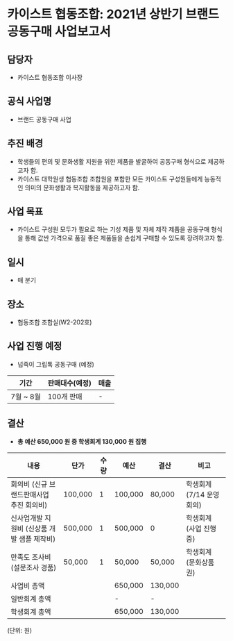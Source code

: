 카이스트 협동조합: 2021년 상반기 브랜드 공동구매 사업보고서
===

## 담당자
- 카이스트 협동조합 이사장

## 공식 사업명
- 브랜드 공동구매 사업

## 추진 배경
- 학생들의 편의 및 문화생활 지원을 위한 제품을 발굴하여 공동구매 형식으로 제공하고자 함.
- 카이스트 대학원생 협동조합 조합원을 포함한 모든 카이스트 구성원들에게 능동적인 의미의 문화생활과 복지활동을 제공하고자 함.

## 사업 목표
- 카이스트 구성원 모두가 필요로 하는 기성 제품 및 자체 제작 제품을 공동구매 형식을 통해 값싼 가격으로 품질 좋은 제품들을 손쉽게 구매할 수 있도록 장려하고자 함.

## 일시 
- 매 분기

## 장소 
- 협동조합 조합실(W2-202호)

## 사업 진행 예정 
- 넙죽이 그립톡 공동구매 (예정)

| 기간 | 판매대수(예정) | 매출 |
|---|---|---|
| 7월 ~ 8월 | 100개 판매 | - |

## 결산
- **총 예산 650,000 원 중 학생회계 130,000 원 집행** 

|   내용  |   단가  |   수량  |   예산  |   결산  |   비고  |
|---|---|---|---|---|---|
|   회의비 (신규 브랜드판매사업 추진 회의비)  |  100,000   |  1  |   100,000  |  80,000  |   학생회계 (7/14 운영회의)  |
|   신사업개발 지원비 (신상품 개발 샘플 제작비)  |  500,000   |  1  |  500,000  |  0  |   학생회계 (사업 진행 중)  |
|   만족도 조사비 (설문조사 경품)  |  50,000   |  1  |   50,000  |  50,000  |   학생회계 (문화상품권)  |
|   사업비 총액  |      |      |   650,000  |   130,000  |      |
|   일반회계 총액  |     |     |   -  |   -  |     |
|   학생회계 총액  |     |     |  650,000   |  130,000   |     |

(단위: 원)
